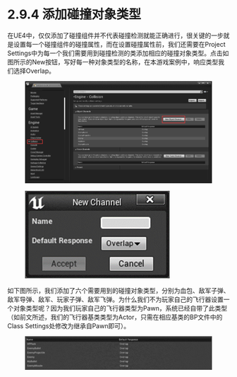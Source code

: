 # 2.9.4 添加碰撞对象类型

在UE4中，仅仅添加了碰撞组件并不代表碰撞检测就能正确进行，很关键的一步就是设置每一个碰撞组件的碰撞属性，而在设置碰撞属性前，我们还需要在Project Settings中为每一个我们需要用到碰撞检测的类添加相应的碰撞对象类型。点击如图所示的New按钮，写好每一种对象类型的名称，在本游戏案例中，响应类型我们选择Overlap。

<figure><img src="../../.gitbook/assets/image (340).png" alt=""><figcaption></figcaption></figure>

<figure><img src="../../.gitbook/assets/image (327).png" alt=""><figcaption></figcaption></figure>

如下图所示，我们添加了六个需要用到的碰撞对象类型，分别为血包、敌军子弹、敌军导弹、敌军、玩家子弹、敌军飞弹。为什么我们不为玩家自己的飞行器设置一个对象类型呢？因为我们玩家自己的飞行器类型为Pawn，系统已经自带了此类型（如前文所述，我们的飞行器基类类型为Actor，只需在相应基类的BP文件中的Class Settings处修改为继承自Pawn即可）。

<figure><img src="../../.gitbook/assets/image (331).png" alt=""><figcaption></figcaption></figure>
